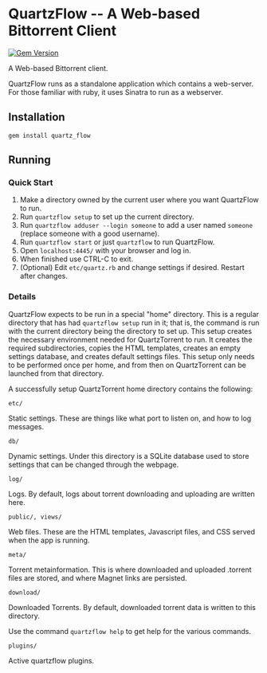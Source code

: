 QuartzFlow -- A Web-based Bittorrent Client
===========================================

[![Gem Version](https://badge.fury.io/rb/quartz_flow.png)](http://badge.fury.io/rb/quartz\_flow)


A Web-based Bittorrent client. 

QuartzFlow runs as a standalone application which contains a web-server. For those familiar with ruby, it uses Sinatra
to run as a webserver.


Installation
------------

`gem install quartz_flow`

Running
-------

### Quick Start

  1. Make a directory owned by the current user where you want QuartzFlow to run.
  2. Run `quartzflow setup` to set up the current directory.
  3. Run `quartzflow adduser --login someone` to add a user named `someone` (replace someone with a good username).
  4. Run `quartzflow start` or just `quartzflow` to run QuartzFlow.
  5. Open `localhost:4445/` with your browser and log in.
  6. When finished use CTRL-C to exit.
  7. (Optional) Edit `etc/quartz.rb` and change settings if desired. Restart after changes.

### Details

QuartzFlow expects to be run in a special "home" directory. This is a regular directory that has 
had `quartzflow setup` run in it; that is, the command is run with the current directory being the directory to set up.
This setup creates the necessary environment needed for QuartzTorrent to run. It creates the required subdirectories, 
copies the HTML templates, creates an empty settings database, and creates default settings files. 
This setup only needs to be performed once per home, and from then on QuartzTorrent can 
be launched from that directory.

A successfully setup QuartzTorrent home directory contains the following:

`etc/`

Static settings. These are things like what port to listen on, and how to log messages.

`db/`       

Dynamic settings. Under this directory is a SQLite database used to store settings that can be changed 
through the webpage.

`log/`      

Logs. By default, logs about torrent downloading and uploading are written here.

`public/, views/`   

Web files. These are the HTML templates, Javascript files, and CSS served when the app is running.

`meta/`     

Torrent metainformation. This is where downloaded and uploaded .torrent files are stored, and where Magnet
links are persisted.

`download/`

Downloaded Torrents. By default, downloaded torrent data is written to this directory.

Use the command `quartzflow help` to get help for the various commands.

`plugins/`

Active quartzflow plugins. 
